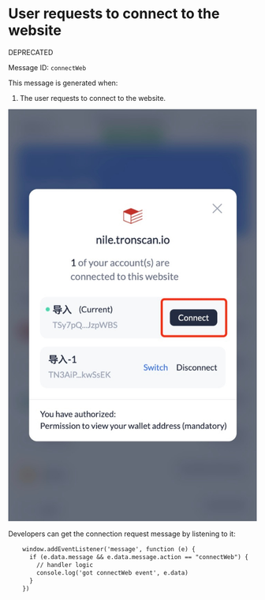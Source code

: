 # User requests to connect to the website

<span class="deprecated">DEPRECATED</span>

Message ID: `connectWeb` 

This message is generated when:

  1. The user requests to connect to the website. 
  
  ![image](../../../images/tronlink-wallet-extension_receive-messages-from-tronlink_messages-to-be-deprecated_user-requests-to-connect-to-the-website_img_0.jpg)




Developers can get the connection request message by listening to it:

```shell
    window.addEventListener('message', function (e) {
      if (e.data.message && e.data.message.action == "connectWeb") {
        // handler logic
        console.log('got connectWeb event', e.data)
      }
    })
```
